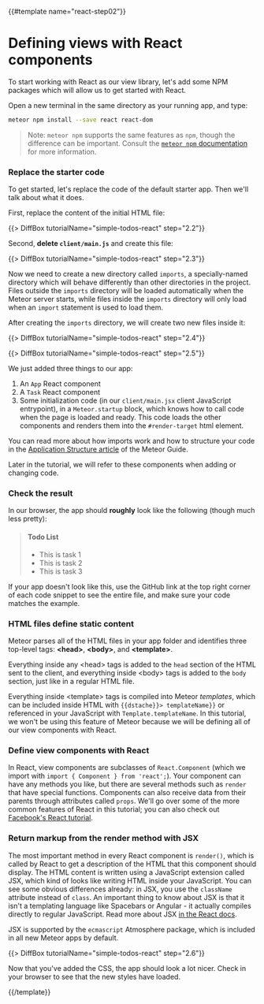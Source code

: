 {{#template name="react-step02"}}
# Defining views with React components

To start working with React as our view library, let's add some NPM packages which will allow us to get started with React.

Open a new terminal in the same directory as your running app, and type:

```sh
meteor npm install --save react react-dom
```

> Note: `meteor npm` supports the same features as `npm`, though the difference can be important.  Consult the [`meteor npm` documentation](https://docs.meteor.com/commandline.html#meteornpm) for more information.

### Replace the starter code

To get started, let's replace the code of the default starter app. Then we'll talk about what it does.

First, replace the content of the initial HTML file:

{{> DiffBox tutorialName="simple-todos-react" step="2.2"}}

Second, **delete `client/main.js`** and create this file:

{{> DiffBox tutorialName="simple-todos-react" step="2.3"}}

Now we need to create a new directory called `imports`, a specially-named directory which will behave differently than other directories in the project.  Files outside the `imports` directory will be loaded automatically when the Meteor server starts, while files inside the `imports` directory will only load when an `import` statement is used to load them.

After creating the `imports` directory, we will create two new files inside it:

{{> DiffBox tutorialName="simple-todos-react" step="2.4"}}

{{> DiffBox tutorialName="simple-todos-react" step="2.5"}}

We just added three things to our app:

1. An `App` React component
2. A `Task` React component
3. Some initialization code (in our `client/main.jsx` client JavaScript entrypoint), in a `Meteor.startup` block, which knows how to call code when the page is loaded and ready. This code loads the other components and renders them into the `#render-target` html element.

You can read more about how imports work and how to structure your code in the [Application Structure article](http://guide.meteor.com/structure.html) of the Meteor Guide.

Later in the tutorial, we will refer to these components when adding or changing code.

### Check the result

In our browser, the app should **roughly** look like the following (though much less pretty):

> #### Todo List
> - This is task 1
> - This is task 2
> - This is task 3

If your app doesn't look like this, use the GitHub link at the top right corner of each code snippet to see the entire file, and make sure your code matches the example.

### HTML files define static content

Meteor parses all of the HTML files in your app folder and identifies three top-level tags: **&lt;head>**, **&lt;body>**, and **&lt;template>**.

Everything inside any &lt;head> tags is added to the `head` section of the HTML sent to the client, and everything inside &lt;body> tags is added to the `body` section, just like in a regular HTML file.

Everything inside &lt;template> tags is compiled into Meteor _templates_, which can be included inside HTML with `{{dstache}}> templateName}}` or referenced in your JavaScript with `Template.templateName`. In this tutorial, we won't be using this feature of Meteor because we will be defining all of our view components with React.

### Define view components with React

In React, view components are subclasses of `React.Component` (which we import with `import { Component } from 'react';`). Your component can have any methods you like, but there are several methods such as `render` that have special functions. Components can also receive data from their parents through attributes called `props`. We'll go over some of the more common features of React in this tutorial; you can also check out [Facebook's React tutorial](https://facebook.github.io/react/docs/tutorial.html).

### Return markup from the render method with JSX

The most important method in every React component is `render()`, which is called by React to get a description of the HTML that this component should display. The HTML content is written using a JavaScript extension called JSX, which kind of looks like writing HTML inside your JavaScript. You can see some obvious differences already: in JSX, you use the `className` attribute instead of `class`. An important thing to know about JSX is that it isn't a templating language like Spacebars or Angular - it actually compiles directly to regular JavaScript. Read more about JSX [in the React docs](https://facebook.github.io/react/docs/jsx-in-depth.html).

JSX is supported by the `ecmascript` Atmosphere package, which is included in all new Meteor apps by default.

{{> DiffBox tutorialName="simple-todos-react" step="2.6"}}

Now that you've added the CSS, the app should look a lot nicer. Check in your browser to see that the new styles have loaded.

{{/template}}
